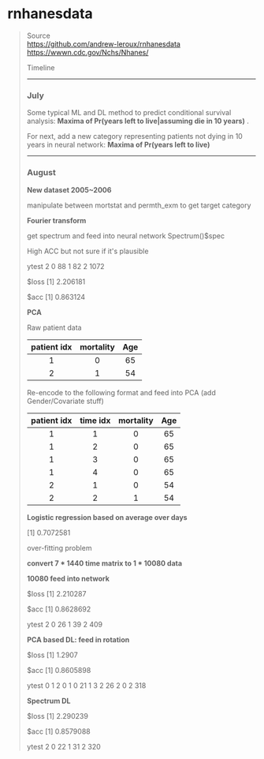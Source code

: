# rnhanesdata

> Source  
> https://github.com/andrew-leroux/rnhanesdata  
> https://wwwn.cdc.gov/Nchs/Nhanes/
>
> Timeline
>
> ---
>
> ### July 
>
> Some typical ML and DL method to predict conditional survival analysis: **Maxima of Pr(years left to live|assuming die in 10 years)** . 
>
> For next, add a new category representing patients not dying in 10 years in neural network: **Maxima of Pr(years left to live)**
>
> ---
>
> ### August
>
> **New dataset 2005~2006** 
>
> manipulate between mortstat and permth_exm to get target category
>
> **Fourier transform**  
>
> get spectrum and feed into neural network
> Spectrum()$spec
>
> 
>
> High ACC but not sure if it's plausible
>
> ytest    2
>    0   88
>    1   82
>    2 1072
>
> $loss
> [1] 2.206181
>
> $acc
> [1] 0.863124
>
> 
>
> 
>
> **PCA**
>
> Raw patient data
>
> | patient idx | mortality | Age  |
> | :---------: | :-------: | :--: |
> |      1      |     0     |  65  |
> |      2      |     1     |  54  |
>
> Re-encode to the following format and feed into PCA (add Gender/Covariate stuff)
>
> | patient idx | time idx | mortality | Age  |
> | :---------: | :------: | :-------: | :--: |
> |      1      |    1     |     0     |  65  |
> |      1      |    2     |     0     |  65  |
> |      1      |    3     |     0     |  65  |
> |      1      |    4     |     0     |  65  |
> |      2      |    1     |     0     |  54  |
> |      2      |    2     |     1     |  54  |
>
> 
>
> 
>
> 
>
> **Logistic regression based on average over days**
>
> [1] 0.7072581
>
> over-fitting problem 
>
> 
>
> **convert 7 * 1440 time matrix  to 1 * 10080 data**
>
> **10080 feed into network**
>
> $loss
> [1] 2.210287
>
> $acc
> [1] 0.8628692
>
> ytest   2
>     0  26
>     1  39
>     2 409
>
> **PCA based DL: feed in rotation**
>
> $loss
> [1] 1.2907
>
> $acc
> [1] 0.8605898
>
> ytest   0   1   2
>     0   1   0  21
>     1   3   2  26
>     2   0   2 318
>
> **Spectrum DL**
>
> $loss
> [1] 2.290239
>
> $acc
> [1] 0.8579088
>
> ytest   2
>     0  22
>     1  31
>     2 320
